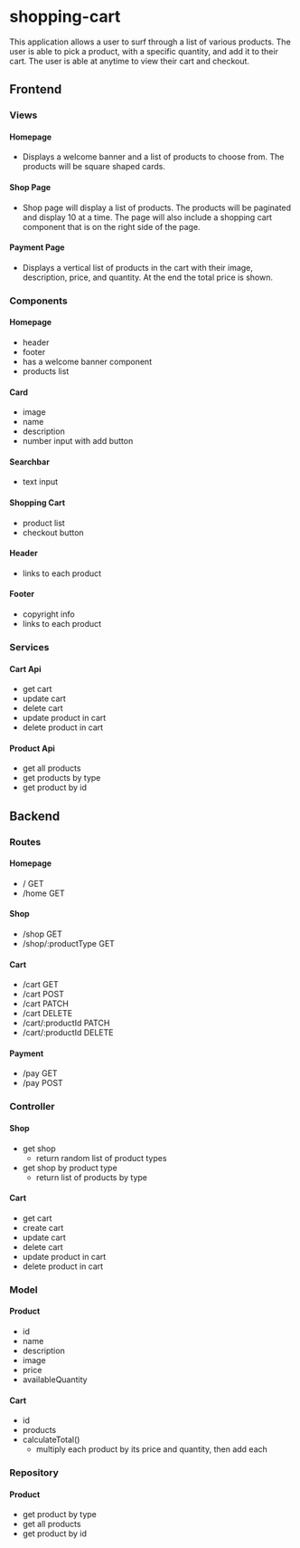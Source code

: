 # shopping-cart

This application allows a user to surf through a list of various products. The user is able to pick a product, with a specific quantity, and add it to their cart. The user is able at anytime to view their cart and checkout.

## Frontend

### Views

#### Homepage
- Displays a welcome banner and a list of products to choose from. The products will be square shaped cards.

#### Shop Page
- Shop page will display a list of products. The products will be paginated and display 10 at a time. The page will also include a shopping cart component that is on the right side of the page.

#### Payment Page
- Displays a vertical list of products in the cart with their image, description, price, and quantity. At the end the total price is shown.

### Components

#### Homepage
- header
- footer
- has a welcome banner component
- products list

#### Card
- image
- name
- description
- number input with add button

#### Searchbar
- text input

#### Shopping Cart
- product list
- checkout button

#### Header
- links to each product

#### Footer
- copyright info
- links to each product

### Services

#### Cart Api
- get cart
- update cart
- delete cart
- update product in cart
- delete product in cart

#### Product Api
- get all products
- get products by type
- get product by id

## Backend

### Routes

#### Homepage
- / GET
- /home GET 

#### Shop
- /shop GET
- /shop/:productType GET

#### Cart
- /cart GET
- /cart POST
- /cart PATCH
- /cart DELETE
- /cart/:productId PATCH
- /cart/:productId DELETE

#### Payment
- /pay GET
- /pay POST

### Controller

#### Shop
- get shop
    - return random list of product types
- get shop by product type
    - return list of products by type

#### Cart
- get cart
- create cart
- update cart
- delete cart
- update product in cart
- delete product in cart

### Model

#### Product
- id
- name
- description
- image
- price
- availableQuantity

#### Cart
- id
- products
- calculateTotal()
    - multiply each product by its price and quantity, then add each

### Repository

#### Product
- get product by type
- get all products
- get product by id